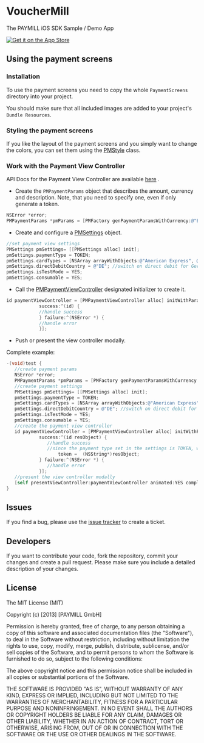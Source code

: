 # VoucherMill
The PAYMILL iOS SDK Sample / Demo App

<a href="https://itunes.apple.com/hk/app/vouchermill/id757789501?mt=8">
  <img alt="Get it on the App Store"
       src="https://devimages.apple.com.edgekey.net/app-store/marketing/guidelines/images/app-store-icon.png" />
</a>

## Using the payment screens


### Installation


To use the payment screens you need to copy the whole `PaymentScreens` directory into your project.

You should make sure that all included images are added to your project's `Bundle Resources`.


### Styling the payment screens
If you like the layout of the payment screens and you simply want to change the colors, you can set them using the [PMStyle](http://paymill.github.io/paymill-ios/docs/sdk/Classes/PMStyle.html) class.

### Work with the Payment View Controller


API Docs for the Payment View Controller are available [here](http://paymill.github.io/paymill-ios/docs/sdk/) .

- Create the `PMPaymentParams` object that describes the amount, currency and description. Note, that you need to specify one, even if only generate a token.

```objective-c
NSError *error;
PMPaymentParams *pmParams = [PMFactory genPaymentParamsWithCurrency:@"EUR" amount:100 description:@"Description" error:&error];  
```

- Create and configure a [PMSettings](http://paymill.github.io/paymill-ios/docs/sdk/Classes/PMSettings.html) object.

```objective-c
//set payment view settings
PMSettings pmSettings= [[PMSettings alloc] init];
pmSettings.paymentType = TOKEN;
pmSettings.cardTypes = [NSArray arrayWithObjects:@"American Express", @"Visa", nil];//switch on American Expres and Visa
pmSettings.directDebitCountry = @"DE"; //switch on direct debit for Germany
pmSettings.isTestMode = YES;
pmSettings.consumable = YES;
```
- Call the [PMPaymentViewController](http://paymill.github.io/paymill-ios/docs/sdk/Classes/PMPaymentViewController.html) designated initializer to create it.

```objective-c
id paymentViewController = [PMPaymentViewController alloc] initWithParams:pmParams publicKey:publicKey settings:pmSetings style:pmStyle 
			success:^(id) {
			//handle success
			} failure:^(NSError *) {
			//handle error
			}];
```
- Push or present the view controller modally. 


Complete example:

```objective-c
-(void)test {
   //create payment params	 
   NSError *error;
   PMPaymentParams *pmParams = [PMFactory genPaymentParamsWithCurrency:@"EUR" amount:100 description:@"Description" error:&error];
   //create payment settings
   PMSettings pmSettings= [[PMSettings alloc] init];
   pmSettings.paymentType = TOKEN;
   pmSettings.cardTypes = [NSArray arrayWithObjects:@"American Express", @"Visa", nil];//switch on American Expres and Visa
   pmSettings.directDebitCountry = @"DE"; //switch on direct debit for Germany
   pmSettings.isTestMode = YES;
   pmSettings.consumable = YES;
   //create the payment view controller
   id paymentViewController = [PMPaymentViewController alloc] initWithParams:pmParams publicKey:publicKey settings:pmSetings style:pmStyle 
			success:^(id resObject) {
			   //handle success
			   //since the payment type set in the settings is TOKEN, we expect a NSString to come back from PAYMILL
		           token =  (NSString*)resObject;		
			} failure:^(NSError *) {
			   //handle error
			}];
   //present the view controller modally				
   [self presentViewController:paymentViewController animated:YES completion:nil];
}
```



## Issues


If you find a bug, please use the [issue tracker](https://github.com/paymill/paymill-ios/issues) to create a ticket.

## Developers


If you want to contribute your code, fork the repository, commit your changes and create a pull request. Please make sure you include a detailed description of your changes.


## License

The MIT License (MIT)

Copyright (c) [2013] [PAYMILL GmbH]

Permission is hereby granted, free of charge, to any person obtaining a copy of
this software and associated documentation files (the "Software"), to deal in
the Software without restriction, including without limitation the rights to
use, copy, modify, merge, publish, distribute, sublicense, and/or sell copies of
the Software, and to permit persons to whom the Software is furnished to do so,
subject to the following conditions:

The above copyright notice and this permission notice shall be included in all
copies or substantial portions of the Software.

THE SOFTWARE IS PROVIDED "AS IS", WITHOUT WARRANTY OF ANY KIND, EXPRESS OR
IMPLIED, INCLUDING BUT NOT LIMITED TO THE WARRANTIES OF MERCHANTABILITY, FITNESS
FOR A PARTICULAR PURPOSE AND NONINFRINGEMENT. IN NO EVENT SHALL THE AUTHORS OR
COPYRIGHT HOLDERS BE LIABLE FOR ANY CLAIM, DAMAGES OR OTHER LIABILITY, WHETHER
IN AN ACTION OF CONTRACT, TORT OR OTHERWISE, ARISING FROM, OUT OF OR IN
CONNECTION WITH THE SOFTWARE OR THE USE OR OTHER DEALINGS IN THE SOFTWARE.

